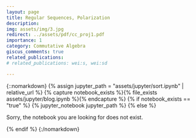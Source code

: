 ```yaml
---
layout: page
title: Regular Sequences, Polarization
description: 
img: assets/img/3.jpg
redirect: ../assets/pdf/cc_proj1.pdf
importance: 1
category: Commutative Algebra
giscus_comments: true
related_publications: 
# related_publications: wei:s, wei:sd

---
```


{::nomarkdown}
{% assign jupyter_path = "assets/jupyter/sort.ipynb" | relative_url %}
{% capture notebook_exists %}{% file_exists assets/jupyter/blog.ipynb %}{% endcapture %}
{% if notebook_exists == "true" %}
    {% jupyter_notebook jupyter_path %}
{% else %}
    <p>Sorry, the notebook you are looking for does not exist.</p>
{% endif %}
{:/nomarkdown}